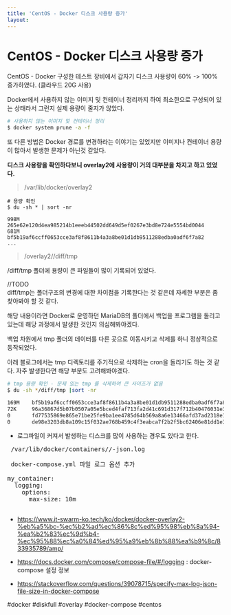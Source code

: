 ```yaml
---
title: 'CentOS - Docker 디스크 사용량 증가'
layout: 
---
```


# CentOS - Docker 디스크 사용량 증가

CentOS - Docker 구성한 테스트 장비에서 갑자기 디스크 사용량이 60% -> 100% 증가하였다. (클라우드 20G 사용)

Docker에서 사용하지 않는 이미지 및 컨테이너 정리까지 하여
최소한으로 구성되어 있는 상태라서 그런지 실제 용량이 줄지가 않았다.

```sh
# 사용하지 않는 이미지 및 컨테이너 정리 
$ docker system prune -a -f
```

또 다른 방법은 Docker 경로를 변경하라는 이야기는 있었지만
이미지나 컨테이너 용량이 많아서 발생한 문제가 아닌것 같았다.


**디스크 사용량을 확인하다보니  overlay2에 사용량이 거의 대부분을 차지고 하고 있었다.**

> /var/lib/docker/overlay2

```
# 용량 확인
$ du -sh * | sort -nr

998M    265e62e120d4ea985214b1eeeb44502dd649d5ef0267e3bd8e724e5554bd0044
681M    bf5b19af6ccff0653cce3af8f8611b4a3a8be01d1db9511288edba0adf6f7a82
...
```

> /overlay2/<IDs>/diff/tmp 

/diff/tmp 폴더에 용량이 큰 파일들이 많이 기록되어 있었다.

//TODO  
diff/tmp는 폴더구조의 변경에 대한 차이점을 기록한다는 것 같은데 자세한 부분은 좀 찾아봐야 할 것 같다. 

해당 내용이라면 Docker로 운영하던 MariaDB의 폴더에서 백업을 프로그램을 돌리고 있는데 해당 과정에서 발생한 것인지 의심해봐야겠다.


백업 차원에서 tmp 폴더의 데이터를 다른 곳으로 이동시키고 삭제를 하니 정상적으로 동작되었다.

아래 블로그에서는 tmp 디렉토리를 주기적으로 삭제하는 cron을 돌리기도 하는 것 같다.
자주 발생한다면 해당 부분도 고려해봐야겠다.

```sh
# tmp 용량 확인 - 문제 있는 tmp 를 삭제하여 큰 사이즈가 없음
$ du -sh */diff/tmp |sort -nr

169M    bf5b19af6ccff0653cce3af8f8611b4a3a8be01d1db9511288edba0adf6f7a82/diff/tmp
72K     96a36867d5b07b0507a05e5bced4faf713fa2d41c691d317f712b40476031e32/diff/tmp
0       fd77535869e865e71be25fe9ba1ee4785d64b569a8a6e13466afd37ad2318e1a/diff/tmp
0       de98e3203db8a109c15f032ae768b459c4f3eabca7f2b2f5bc62406e81dd1e31/diff/tmp
```


* 로그파일이 커져서 발생하는 디스크를 많이 사용하는 경우도 있다고 한다.

<pre>
 /var/lib/docker/containers/<container id>/<container id>-json.log

 docker-compose.yml 파일 로그 옵션 추가

my_container:
  logging:
    options:
      max-size: 10m

</pre>


* https://www.it-swarm-ko.tech/ko/docker/docker-overlay2-%eb%a5%bc-%ec%b2%ad%ec%86%8c%ed%95%98%eb%8a%94-%ea%b2%83%ec%9d%b4-%ec%95%88%ec%a0%84%ed%95%a9%eb%8b%88%ea%b9%8c/833935789/amp/


* https://docs.docker.com/compose/compose-file/#/logging : docker-compose 설정 정보
* https://stackoverflow.com/questions/39078715/specify-max-log-json-file-size-in-docker-compose

#docker #diskfull #overlay #docker-compose #centos